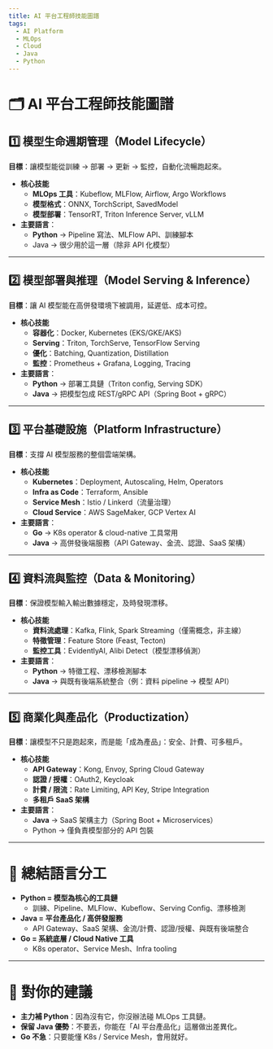 ```yaml
---
title: AI 平台工程師技能圖譜
tags:
  - AI Platform
  - MLOps
  - Cloud
  - Java
  - Python
---
```


# 🗂 AI 平台工程師技能圖譜

## 1️⃣ 模型生命週期管理（Model Lifecycle）
**目標**：讓模型能從訓練 → 部署 → 更新 → 監控，自動化流暢跑起來。  
- **核心技能**  
  - **MLOps 工具**：Kubeflow, MLFlow, Airflow, Argo Workflows  
  - **模型格式**：ONNX, TorchScript, SavedModel  
  - **模型部署**：TensorRT, Triton Inference Server, vLLM  
- **主要語言**：  
  - **Python** → Pipeline 寫法、MLFlow API、訓練腳本  
  - Java → 很少用於這一層（除非 API 化模型）

---

## 2️⃣ 模型部署與推理（Model Serving & Inference）
**目標**：讓 AI 模型能在高併發環境下被調用，延遲低、成本可控。  
- **核心技能**  
  - **容器化**：Docker, Kubernetes (EKS/GKE/AKS)  
  - **Serving**：Triton, TorchServe, TensorFlow Serving  
  - **優化**：Batching, Quantization, Distillation  
  - **監控**：Prometheus + Grafana, Logging, Tracing  
- **主要語言**：  
  - **Python** → 部署工具鏈（Triton config, Serving SDK）  
  - **Java** → 把模型包成 REST/gRPC API（Spring Boot + gRPC）  

---

## 3️⃣ 平台基礎設施（Platform Infrastructure）
**目標**：支撐 AI 模型服務的整個雲端架構。  
- **核心技能**  
  - **Kubernetes**：Deployment, Autoscaling, Helm, Operators  
  - **Infra as Code**：Terraform, Ansible  
  - **Service Mesh**：Istio / Linkerd（流量治理）  
  - **Cloud Service**：AWS SageMaker, GCP Vertex AI  
- **主要語言**：  
  - **Go** → K8s operator & cloud-native 工具常用  
  - **Java** → 高併發後端服務（API Gateway、金流、認證、SaaS 架構）  

---

## 4️⃣ 資料流與監控（Data & Monitoring）
**目標**：保證模型輸入輸出數據穩定，及時發現漂移。  
- **核心技能**  
  - **資料流處理**：Kafka, Flink, Spark Streaming（僅需概念，非主線）  
  - **特徵管理**：Feature Store (Feast, Tecton)  
  - **監控工具**：EvidentlyAI, Alibi Detect（模型漂移偵測）  
- **主要語言**：  
  - **Python** → 特徵工程、漂移檢測腳本  
  - **Java** → 與既有後端系統整合（例：資料 pipeline → 模型 API）  

---

## 5️⃣ 商業化與產品化（Productization）
**目標**：讓模型不只是跑起來，而是能「成為產品」：安全、計費、可多租戶。  
- **核心技能**  
  - **API Gateway**：Kong, Envoy, Spring Cloud Gateway  
  - **認證 / 授權**：OAuth2, Keycloak  
  - **計費 / 限流**：Rate Limiting, API Key, Stripe Integration  
  - **多租戶 SaaS 架構**  
- **主要語言**：  
  - **Java** → SaaS 架構主力（Spring Boot + Microservices）  
  - Python → 僅負責模型部分的 API 包裝  

---

# 📌 總結語言分工
- **Python = 模型為核心的工具鏈**  
  - 訓練、Pipeline、MLFlow、Kubeflow、Serving Config、漂移檢測  
- **Java = 平台產品化 / 高併發服務**  
  - API Gateway、SaaS 架構、金流/計費、認證/授權、與既有後端整合  
- **Go = 系統底層 / Cloud Native 工具**  
  - K8s operator、Service Mesh、Infra tooling  

---

# 🎯 對你的建議
- **主力補 Python**：因為沒有它，你沒辦法碰 MLOps 工具鏈。  
- **保留 Java 優勢**：不要丟，你能在「AI 平台產品化」這層做出差異化。  
- **Go 不急**：只要能懂 K8s / Service Mesh，會用就好。  
